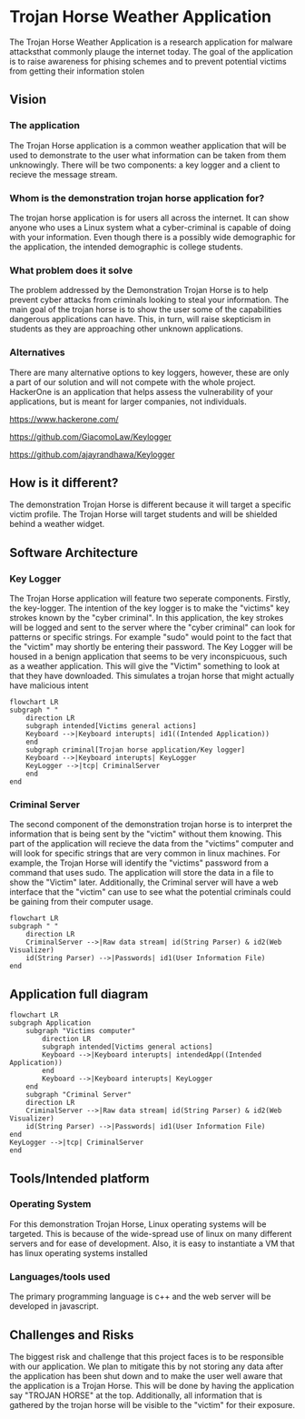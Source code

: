 # Trojan Horse Weather Application
The Trojan Horse Weather Application is a research application for malware attacksthat commonly plauge the internet today. The goal of the application is to raise awareness for phising schemes and to prevent potential victims from getting their information stolen
## Vision
### The application
The Trojan Horse application is a common weather application that will be used to demonstrate to the user what information can be taken from them unknowingly. There will be two components: a key logger and a client to recieve the message stream.
### Whom is the demonstration trojan horse application for?
The trojan horse application is for users all across the internet. It can show anyone who uses a Linux system what a cyber-criminal is capable of doing with your information. Even though there is a possibly wide demographic for the application, the intended demographic is college students.
### What problem does it solve
The problem addressed by the Demonstration Trojan Horse is to help prevent cyber attacks from criminals looking to steal your information. The main goal of the trojan horse is to show the user some of the capabilities dangerous applications can have. This, in turn, will raise skepticism in students as they are approaching other unknown applications.
### Alternatives
There are many alternative options to key loggers, however, these are only a part of our solution and will not compete with the whole project. HackerOne is an application that helps assess the vulnerability of your applications, but is meant for larger companies, not individuals.

https://www.hackerone.com/

https://github.com/GiacomoLaw/Keylogger

https://github.com/ajayrandhawa/Keylogger

## How is it different?
The demonstration Trojan Horse is different because it will target a specific victim profile. The Trojan Horse will target students and will be shielded behind a weather widget.
## Software Architecture
### Key Logger
The Trojan Horse application will feature two seperate components. Firstly, the key-logger. The intention of the key logger is to make the "victims" key strokes known by the "cyber criminal". In this application, the key strokes will be logged and sent to the server where the "cyber criminal" can look for patterns or specific strings. For example "sudo" would point to the fact that the "victim" may shortly be entering their password.
The Key Logger will be housed in a benign application that seems to be very inconspicuous, such as a weather application. This will give the "Victim" something to look at that they have downloaded. This simulates a trojan horse that might actually have malicious intent 

```mermaid
flowchart LR
subgraph " "
    direction LR
    subgraph intended[Victims general actions]
    Keyboard -->|Keyboard interupts| id1((Intended Application))
    end
    subgraph criminal[Trojan horse application/Key logger]
    Keyboard -->|Keyboard interupts| KeyLogger
    KeyLogger -->|tcp| CriminalServer
    end
end
```

### Criminal Server
The second component of the demonstration trojan horse is to interpret the information that is being sent by the "victim" without them knowing. This part of the application will recieve the data from the "victims" computer and will look for specific strings that are very common in linux machines. For example, the Trojan Horse will identify the "victims" password from a command that uses sudo. The application will store the data in a file to show the "Victim" later.
Additionally, the Criminal server will have a web interface that the "victim" can use to see what the potential criminals could be gaining from their computer usage.
```mermaid
flowchart LR
subgraph " "
    direction LR
    CriminalServer -->|Raw data stream| id(String Parser) & id2(Web Visualizer)
    id(String Parser) -->|Passwords| id1(User Information File)
end
``` 
## Application full diagram
```mermaid
flowchart LR
subgraph Application
    subgraph "Victims computer"
        direction LR
        subgraph intended[Victims general actions]
        Keyboard -->|Keyboard interupts| intendedApp((Intended Application))
        end
        Keyboard -->|Keyboard interupts| KeyLogger
    end
    subgraph "Criminal Server"
    direction LR
    CriminalServer -->|Raw data stream| id(String Parser) & id2(Web Visualizer)
    id(String Parser) -->|Passwords| id1(User Information File)
end
KeyLogger -->|tcp| CriminalServer
end
```
## Tools/Intended platform
### Operating System
For this demonstration Trojan Horse, Linux operating systems will be targeted. This is because of the wide-spread use of linux on many different servers and for ease of development. Also, it is easy to instantiate a VM that has linux operating systems installed
### Languages/tools used
The primary programming language is c++ and the web server will be developed in javascript.
## Challenges and Risks
The biggest risk and challenge that this project faces is to be responsible with our application. We plan to mitigate this by not storing any data after the application has been shut down and to make the user well aware that the application is a Trojan Horse. This will be done by having the application say "TROJAN HORSE" at the top. Additionally, all information that is gathered by the trojan horse will be visible to the "victim" for their exposure.
